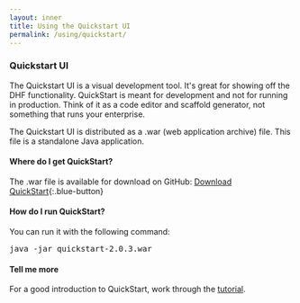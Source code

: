 ```yaml
---
layout: inner
title: Using the Quickstart UI
permalink: /using/quickstart/
---
```


### Quickstart UI

The Quickstart UI is a visual development tool. It's great for showing off the DHF functionality. QuickStart is meant for development and not for running in production. Think of it as a code editor and scaffold generator, not something that runs your enterprise.

The Quickstart UI is distributed as a .war (web application archive) file. This file is a standalone Java application.

#### Where do I get QuickStart?
The .war file is available for download on GitHub:
  [Download QuickStart](https://github.com/marklogic/marklogic-data-hub/releases/download/v2.0.3/quick-start-2.0.3.war){:.blue-button}

#### How do I run QuickStart?
You can run it with the following command:

<pre class="cmdline">
java -jar quickstart-2.0.3.war
</pre>

#### Tell me more
For a good introduction to QuickStart, work through the [tutorial](../tutorial/).
